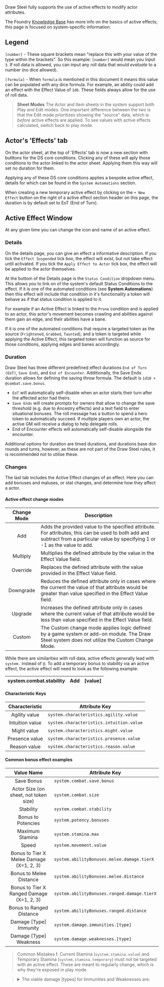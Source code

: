 Draw Steel fully supports the use of active effects to modify actor attributes.

The Foundry [Knowledge Base](https://foundryvtt.com/article/active-effects/) has more info on the basics of active effects; this page is focused on system-specific information.

## Legend

`[number]` - These square brackets mean "replace this with your value of the type within the brackets". So this example: `[number]` would mean you input `3`. If roll data is allowed, you can input any roll data that would _evaluate_ to a number (no dice allowed).

`[formula]` - When `formula` is mentioned in this document it means this value can be populated with any dice formula. For example, an ability could add an effect with the Effect Value of `1d6`. These fields always allow for the use of roll data.

> **Sheet Modes**
> The Actor and Item sheets in the system support both Play and Edit modes. One important difference between the two is that the Edit mode prioritizes showing the "source" data, which is *before* active effects are applied. To see values with active effects calculated, switch back to play mode.

## Actor's 'Effects' tab

On the actor sheet, at the top of 'Effects' tab is now a new section with butttons for the DS core conditions. Clicking any of these will aply those conditions to the actor linked to the actor sheet. Applying them this way will set no duration for them.

Applying any of these DS core conditions applies a bespoke active effect, details for which can be found in the `System Automations` section.

When creating a new temporary active effect by clicking on the `+ New Effect` button on the right of a active effect section header on this page, the duration is by default set to EoT (End of Turn).

## Active Effect Window

At any given time you can change the icon and name of an active effect.

### Details

On the details page, you can give an effect a informative description. If you tick the `Effect Suspended` tick box, the effect will exist, but not take effect until activated. If you tick the `Apply Effect to Actor` tick box, the effect will be applied to the actor themselves.

At the bottom of the Details page is the `Status Condition` dropdown menu. This allows you to link on of the system's default Status Conditions to the effect. If it is one of the automated conditions (see **System Automations**) then this effect will include that condition in it's functionality a token will behave as if that status condition is applied to it.

For example if an Active Effect is linked to the `Prone` condition and is applied to an actor, this actor's movement becomes crawling and abilities against them gain an edge, and their abilities have a bane.

If it is one of the automated conditions that require a targeted token as the source (`Frightened`, `Grabbed`, `Taunted`), and a token is targeted while applying the Active Effect, this targeted token will function as source for those conditions, applying edges and banes accordingly.

### Duration

Draw Steel has three different predefined effect durations `End of Turn (EoT)`, `Save Ends`, and `End of Encounter`.
Additionally, the Save Ends duration allows for defining the saving throw formula. The default is `1d10 + @combat.save.bonus`.

+ `EoT` will automatically self-disable when an actor starts their turn after the affected actor had theirs.
+ `Save Ends` will create prompts for owners that allow to change the save threshold (e.g. due to Ancestry effects) and a text field to enter situational bonuses. The roll message has a button to spend a hero token to automatically succeed. If multiple players own an actor, the active GM will receive a dialog to help delegate rolls.
+ End of Encounter effects will automatically self-disable alongside the encounter.

Additional options for duration are timed durations, and durations base don rounds and turns, however, as these are not part of the Draw Steel rules, it is recommended not to utilise these.

### Changes

The last tab includes the Active Effect changes of an effect. Here you can add bonuses and maluses, or stat changes, and determine how they affect a actor.

#### Active effect change modes

|Change Mode|Description|
|:-----------:|--------|
|Add|Adds the provided value to the specified attribute. For attributes, this can be used to both add and subtract from a particular value by specifying 1 or -1 as the value to add.|
|Multiply|Multiplies the defined attribute by the value in the Effect Value field.|
|Override|Replaces the defined attribute with the value provided in the Effect Value field.|
|Downgrade|Reduces the defined attribute only in cases where the current the value of that attribute would be greater than value specified in the Effect Value field.|
|Upgrade|Increases the defined attribute only in cases where the current value of that attribute would be less than value specified in the Effect Value field.|
|Custom|The Custom change mode applies logic defined by a game system or add-on module. The Draw Steel system does not utilize the Custom Change Mode.|

While there are similarities with roll data, active effects generally lead with `system.` instead of `@`. To add a temporary bonus to stability via an active effect, the active effect will need to look as the following example:

|system.combat.stability|Add|[value]|
|---|---|---|

#### Characteristic Keys

|Characteristic|Attribute Key|
|:---:|---|
|Agility value|`system.characteristics.agility.value`|
|Intuition value|`system.characteristics.intuition.value`|
|Might value|`system.characteristics.might.value`|
|Presence value|`system.characteristics.presence.value`|
|Reason value|`system.characteristics.reason.value`|

#### Common bonus effect examples

|Value Name|Attribute Key|
|:---:|---|
|Save Bonus|`system.combat.save.bonus`|
|Actor Size (on sheet, not token size)|`system.combat.size`|
|Stability|`system.combat.stability`|
|Bonus to Potencies|`system.potency.bonuses`|
|Maximum Stamina|`system.stamina.max`|
|Speed|`system.movement.value`|
|Bonus to Tier X Melee Damage (X=1, 2, 3)|`system.abilityBonuses.melee.damage.tierX`|
|Bonus to Melee Distance|`system.abilityBonuses.melee.distance`|
|Bonus to Tier X Ranged Damage (X=1, 2, 3)|`system.abilityBonuses.ranged.damage.tierX`|
|Bonus to Ranged Distance|`system.abilityBonuses.ranged.distance`|
|Damage [Type] Immunity|`system.damage.immunities.[type]`|
|Damage [Type] Weakness|`system.damage.weaknesses.[type]`|

> Common Mistakes
> **!**: Current Stamina (`system.stamina.value`) and Temporary Stamina (`system.stamina.temporary`) must *not* be targeted with an active effect. These are meant to regularly change, which is why they're exposed in play mode.

> <details><summary>The viable damage [types] for Immunities and Weaknesses are:</summary>
>
> |Damage Type|Active Effect Attribute Key|
> |:---:|---|
> |All damage (including untyped)|`all`
> |Acid damage|`acid`
> |Cold damage|`cold`
> |Corruption damage|`corruption`
> |Fire damage|`fire`
> |Holy damage|`holy`
> |Lightning damage|`lightning`
> |Poison damage|`poison`
> |Psychic Damage|`psychic`
> |Sonic Damage|`sonic`
>
> An Example to add fire immunity 3 would be
>
> |`system.damage.immunities.fire`|Add|`3`|
> |---|---|---|
>
></details>

